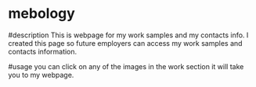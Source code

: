 # mebology

#description
This is webpage for my work samples and my contacts info. I created this page so future employers can access my work samples and contacts information.

#usage
you can click on any of the images in the work section it will take you to my webpage.

